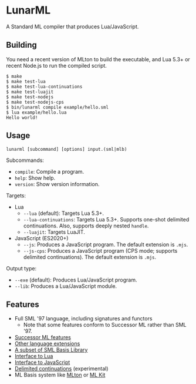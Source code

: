 # LunarML

A Standard ML compiler that produces Lua/JavaScript.

## Building

You need a recent version of MLton to build the executable, and Lua 5.3+ or recent Node.js to run the compiled script.

```sh-session
$ make
$ make test-lua
$ make test-lua-continuations
$ make test-luajit
$ make test-nodejs
$ make test-nodejs-cps
$ bin/lunarml compile example/hello.sml
$ lua example/hello.lua
Hello world!
```

## Usage

```
lunarml [subcommand] [options] input.(sml|mlb)
```

Subcommands:

* `compile`: Compile a program.
* `help`: Show help.
* `version`: Show version information.

Targets:

* Lua
    * `--lua` (default): Targets Lua 5.3+.
    * `--lua-continuations`: Targets Lua 5.3+. Supports one-shot delimited continuations. Also, supports deeply nested `handle`.
    * `--luajit`: Targets LuaJIT.
* JavaScript (ES2020+)
    * `--js`: Produces a JavaScript program. The default extension is `.mjs`.
    * `--js-cps`: Produces a JavaScript program (CPS mode; supports delimited continuations). The default extension is `.mjs`.

Output type:

* `--exe` (default): Produces Lua/JavaScript program.
* `--lib`: Produces a Lua/JavaScript module.

## Features

* Full SML '97 language, including signatures and functors
    * Note that some features conform to Successor ML rather than SML '97.
* [Successor ML features](doc/SuccessorML.md)
* [Other language extensions](doc/Extensions.md)
* [A subset of SML Basis Library](doc/BasisLibrary.md)
* [Interface to Lua](doc/LuaInterface.md)
* [Interface to JavaScript](doc/JavaScriptInterface.md)
* [Delimited continuations](doc/DelimitedContinuations.md) (experimental)
* ML Basis system like [MLton](http://mlton.org/MLBasis) or [ML Kit](https://elsman.com/mlkit/mlbasisfiles.html)
